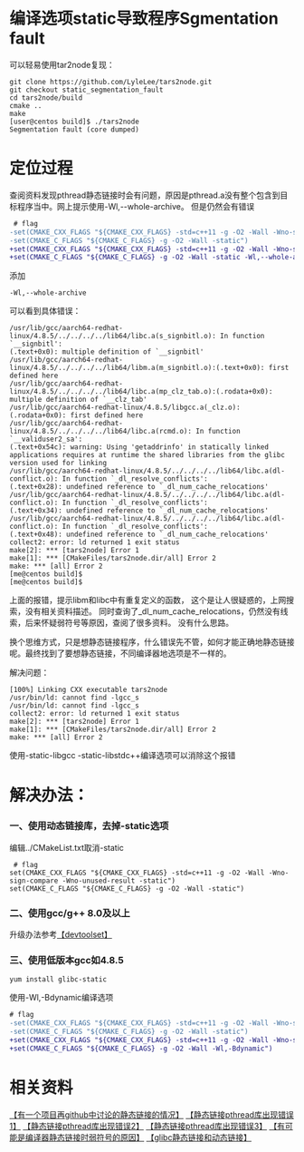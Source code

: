 编译选项static导致程序Sgmentation fault
============================

可以轻易使用tar2node复现：
```
git clone https://github.com/LyleLee/tars2node.git
git checkout static_segmentation_fault
cd tars2node/build
cmake ..
make
[user@centos build]$ ./tars2node
Segmentation fault (core dumped)
```

# 定位过程

查阅资料发现pthread静态链接时会有问题，原因是pthread.a没有整个包含到目标程序当中。网上提示使用-Wl,--whole-archive。 但是仍然会有错误

```diff
 # flag
-set(CMAKE_CXX_FLAGS "${CMAKE_CXX_FLAGS} -std=c++11 -g -O2 -Wall -Wno-sign-compare -Wno-unused-result -static")
-set(CMAKE_C_FLAGS "${CMAKE_C_FLAGS} -g -O2 -Wall -static")
+set(CMAKE_CXX_FLAGS "${CMAKE_CXX_FLAGS} -std=c++11 -g -O2 -Wall -Wno-sign-compare -Wno-unused-result -static -Wl,--whole-archive")
+set(CMAKE_C_FLAGS "${CMAKE_C_FLAGS} -g -O2 -Wall -static -Wl,--whole-archive")
```
添加
```
-Wl,--whole-archive
```
可以看到具体错误：
```
/usr/lib/gcc/aarch64-redhat-linux/4.8.5/../../../../lib64/libc.a(s_signbitl.o): In function `__signbitl':
(.text+0x0): multiple definition of `__signbitl'
/usr/lib/gcc/aarch64-redhat-linux/4.8.5/../../../../lib64/libm.a(m_signbitl.o):(.text+0x0): first defined here
/usr/lib/gcc/aarch64-redhat-linux/4.8.5/../../../../lib64/libc.a(mp_clz_tab.o):(.rodata+0x0): multiple definition of `__clz_tab'
/usr/lib/gcc/aarch64-redhat-linux/4.8.5/libgcc.a(_clz.o):(.rodata+0x0): first defined here
/usr/lib/gcc/aarch64-redhat-linux/4.8.5/../../../../lib64/libc.a(rcmd.o): In function `__validuser2_sa':
(.text+0x54c): warning: Using 'getaddrinfo' in statically linked applications requires at runtime the shared libraries from the glibc version used for linking
/usr/lib/gcc/aarch64-redhat-linux/4.8.5/../../../../lib64/libc.a(dl-conflict.o): In function `_dl_resolve_conflicts':
(.text+0x28): undefined reference to `_dl_num_cache_relocations'
/usr/lib/gcc/aarch64-redhat-linux/4.8.5/../../../../lib64/libc.a(dl-conflict.o): In function `_dl_resolve_conflicts':
(.text+0x34): undefined reference to `_dl_num_cache_relocations'
/usr/lib/gcc/aarch64-redhat-linux/4.8.5/../../../../lib64/libc.a(dl-conflict.o): In function `_dl_resolve_conflicts':
(.text+0x48): undefined reference to `_dl_num_cache_relocations'
collect2: error: ld returned 1 exit status
make[2]: *** [tars2node] Error 1
make[1]: *** [CMakeFiles/tars2node.dir/all] Error 2
make: *** [all] Error 2
[me@centos build]$
[me@centos build]$
```
上面的报错，提示libm和libc中有重复定义的函数， 这个是让人很疑惑的，上网搜索，没有相关资料描述。 同时查询了_dl_num_cache_relocations，仍然没有线索，后来怀疑弱符号等原因，查阅了很多资料。 没有什么思路。

换个思维方式，只是想静态链接程序，什么错误先不管，如何才能正确地静态链接呢。最终找到了要想静态链接，不同编译器地选项是不一样的。

解决问题：
```
[100%] Linking CXX executable tars2node
/usr/bin/ld: cannot find -lgcc_s
/usr/bin/ld: cannot find -lgcc_s
collect2: error: ld returned 1 exit status
make[2]: *** [tars2node] Error 1
make[1]: *** [CMakeFiles/tars2node.dir/all] Error 2
make: *** [all] Error 2
```
使用-static-libgcc  -static-libstdc++编译选项可以消除这个报错


# 解决办法：

### 一、使用动态链接库，去掉-static选项
编辑../CMakeList.txt取消-static
```
 # flag
set(CMAKE_CXX_FLAGS "${CMAKE_CXX_FLAGS} -std=c++11 -g -O2 -Wall -Wno-sign-compare -Wno-unused-result -static")
set(CMAKE_C_FLAGS "${CMAKE_C_FLAGS} -g -O2 -Wall -static")
```

### 二、使用gcc/g++ 8.0及以上

升级办法参考[【devtoolset】](../devtoolset.md)


### 三、使用低版本gcc如4.8.5
```
yum install glibc-static
```
使用-Wl,-Bdynamic编译选项
```diff
# flag
-set(CMAKE_CXX_FLAGS "${CMAKE_CXX_FLAGS} -std=c++11 -g -O2 -Wall -Wno-sign-compare -Wno-unused-result -static")
-set(CMAKE_C_FLAGS "${CMAKE_C_FLAGS} -g -O2 -Wall -static")
+set(CMAKE_CXX_FLAGS "${CMAKE_CXX_FLAGS} -std=c++11 -g -O2 -Wall -Wno-sign-compare -Wno-unused-result -Wl,-Bdynamic")
+set(CMAKE_C_FLAGS "${CMAKE_C_FLAGS} -g -O2 -Wall -Wl,-Bdynamic")
```



# 相关资料

[【有一个项目再github中讨论的静态链接的情况】](https://github.com/oatpp/oatpp/issues/32)
[【静态链接pthread库出现错误1】](https://stackoverflow.com/questions/7090623/c0x-thread-static-linking-problem/31271886#31271886)
[【静态链接pthread库出现错误2】](https://sourceware.org/bugzilla/show_bug.cgi?id=10652)
[【静态链接pthread库出现错误3】](https://gcc.gnu.org/bugzilla/show_bug.cgi?id=52590)
[【有可能是编译器静态链接时弱符号的原因】](https://akkadia.org/drepper/no_static_linking.html)
[【glibc静态链接和动态链接】](https://blog.csdn.net/lianshaohua/article/details/82143337)
